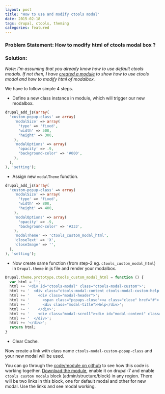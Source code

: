 ```yaml
---
layout: post
title: "How to use and modify ctools modal"
date: 2015-02-18
tags: drupal, ctools, theming
categories: featured
---
```


### Problem Statement: How to modify html of ctools modal box ?

### Solution:

_Note: I'm assuming that you already know how to use default ctools modals. If not then, I have [created a module](https://github.com/crazyrohila/ctools_custom_modal "created a module") to show how to use ctools modal and how to modify html of modalbox._

We have to follow simple 4 steps.

* Define a new class instance in module, which will trigger our new modalbox.

```php
drupal_add_js(array(
  'custom-popup-class' => array(
    'modalSize' => array(
      'type' => 'fixed',
      'width' => 500,
      'height' => 300,
    ),
    'modalOptions' => array(
      'opacity' => .9,
      'background-color' => '#000',
    ),
  ),
), 'setting');
```

* Assign new `modalTheme` function.

```php
drupal_add_js(array(
  'custom-popup-class' => array(
    'modalSize' => array(
      'type' => 'fixed',
      'width' => 800,
      'height' => 400,
    ),
    'modalOptions' => array(
      'opacity' => .9,
      'background-color' => '#333',
    ),
    'modalTheme' => 'ctools_custom_modal_html',
    'closeText' => 'X',
    'closeImage' => '',
  ),
), 'setting');
```

* Now create same function (from step-2 eg. `ctools_custom_modal_html`) in `Drupal.theme` in js file and render your modalbox.

```js
Drupal.theme.prototype.ctools_custom_modal_html = function () {
  var html = '';
  html += '<div id="ctools-modal" class="ctools-modal-custom">';
  html += '  <div class="ctools-modal-content ctools-modal-custom-help-content">';
  html += '    <div class="modal-header">';
  html += '      <span class="popups-close"><a class="close" href="#">' + Drupal.CTools.Modal.currentSettings.closeImage + '</a></span>';
  html += '      <div class="modal-title">Help</div>';
  html += '    </div>';
  html += '    <div class="modal-scroll"><div id="modal-content" class="modal-content modal-content-custom"></div></div>';
  html += '  </div>';
  html += '</div>';
  return html;
}
```

* Clear Cache.

Now create a link with class name `ctools-modal-custom-popup-class` and your new modal will be used.

You can go through the [code/module on github](https://github.com/crazyrohila/ctools_custom_modal "code/module on github") to see how this code is working together. [Download the module](https://github.com/crazyrohila/ctools_custom_modal "Download the module"), enable it on drupal-7 and enable `ctools custom modals` block (admin/structure/block) in any region. There will be two links in this block, one for default modal and other for new modal. Use the links and see modal working.
